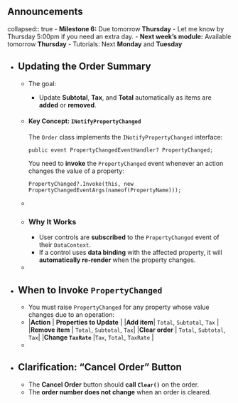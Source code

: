 ## Announcements
collapsed:: true
	- **Milestone 6:** Due tomorrow **Thursday**
		- Let me know by Thursday 5:00pm if you need an extra day.
	- **Next week’s module:** Available tomorrow **Thursday**
		- Tutorials: Next **Monday** and **Tuesday**
- ## Updating the Order Summary
	- The goal:
		- Update **Subtotal**, **Tax**, and **Total** automatically as items are **added** or **removed**.
	- #### Key Concept:  `INotifyPropertyChanged`
	  
	  The `Order` class implements the `INotifyPropertyChanged` interface:
	  
	  ```
	  public event PropertyChangedEventHandler? PropertyChanged;
	  ```
	  
	  
	  You need to **invoke** the `PropertyChanged` event whenever an action changes the value of a property:
	  
	  ```
	  PropertyChanged?.Invoke(this, new PropertyChangedEventArgs(nameof(PropertyName)));
	  ```
	-
	- ### Why It Works
		- User controls are **subscribed** to the `PropertyChanged` event of their `DataContext`.
		- If a control uses **data binding** with the affected property, it will **automatically re-render** when the property changes.
	-
- ## When to Invoke  `PropertyChanged`
	- You must raise `PropertyChanged` for any property whose value changes due to an operation:
	- |**Action** |  **Properties to Update** |
	  |**Add item**|  `Total`, `Subtotal`, `Tax` |
	  |**Remove item** | `Total`, `Subtotal`, `Tax`|
	  |**Clear order** | `Total`, `Subtotal`, `Tax`|
	  |**Change `TaxRate`** |`Tax`, `Total`, `TaxRate` |
	-
- ## Clarification: “Cancel Order” Button
	- The **Cancel Order** button should **call `Clear()`** on the order.
	- The **order number does not change** when an order is cleared.